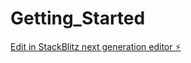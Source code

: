 # Getting_Started

[Edit in StackBlitz next generation editor ⚡️](https://stackblitz.com/~/github.com/kenc1961/Getting_Started)